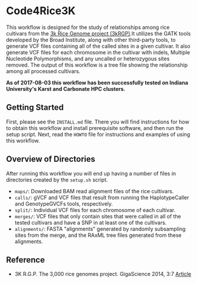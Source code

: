 # Code4Rice3K

This workflow is designed for the study of relationships among rice cultivars from the [3k Rice Genome project (3kRGP)](http://gigadb.org/dataset/200001).It utilizes the GATK tools developed by the Broad Institute, along with other third-party tools, to generate VCF files containing all of the called sites in a given cultivar. 
It also generate VCF files for each chromosome in the cultivar with indels, Multiple Nucleotide Polymorphisms, and any uncalled or heterozygous sites removed. 
The output of this workflow is a tree file showing the relationship among all processed cultivars.

**As of 2017-08-03 this workflow has been successfully tested on Indiana University's Karst and Carbonate HPC clusters.**

## Getting Started

First, please see the `INSTALL.md` file. 
There you will find instructions for how to obtain this workflow and install prerequisite software, and then run the setup script. 
Next, read the `HOWTO` file for instructions and examples of using this workflow. 

## Overview of Directories

After running this workflow you will end up having a number of files in directories created by the `setup.sh` script.
* `maps/`: Downloaded BAM read alignment files of the rice cultivars.
* `calls/`: gVCF and VCF files that result from running the HaplotypeCaller and GenotypeGVCFs tools, respectively.
* `split/`: Individual VCF files for each chromosome of each cultivar.
* `merges/`: VCF files that only contain sites that were called in all of the tested cultivars and have a SNP in at least one of the cultivars.
* `alignments/`: FASTA "alignments" generated by randomly subsampling sites from the merge, and the RAxML tree files generated from these alignments. 

## Reference

* 3K R.G.P. The 3,000 rice genomes project. GigaScience 2014, 3:7 
[Article](https://gigascience.biomedcentral.com/articles/10.1186/2047-217X-3-7)
